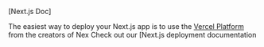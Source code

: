 

[Next.js Doc] 
  
The easiest way to deploy your Next.js app is to use the [Vercel Platform](https/vereomnewudium=delttmpteflrx.s&tm_urce=cete-nex-app&ut_campagn=reate-next-apprd) from the creators of Nex
Check out our [Next.js deployment documentation

